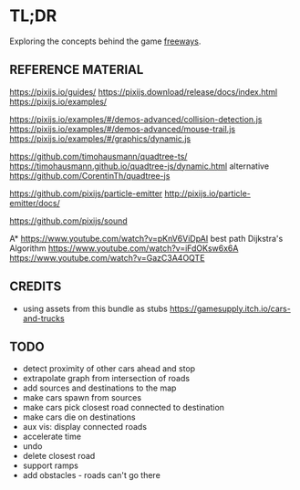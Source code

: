 # TL;DR

Exploring the concepts behind the game [freeways](https://captaingames.itch.io/freeways).

## REFERENCE MATERIAL

https://pixijs.io/guides/
https://pixijs.download/release/docs/index.html
https://pixijs.io/examples/


https://pixijs.io/examples/#/demos-advanced/collision-detection.js
https://pixijs.io/examples/#/demos-advanced/mouse-trail.js
https://pixijs.io/examples/#/graphics/dynamic.js

https://github.com/timohausmann/quadtree-ts/
https://timohausmann.github.io/quadtree-js/dynamic.html
alternative https://github.com/CorentinTh/quadtree-js

https://github.com/pixijs/particle-emitter
http://pixijs.io/particle-emitter/docs/

https://github.com/pixijs/sound


A* https://www.youtube.com/watch?v=pKnV6ViDpAI
best path Dijkstra's Algorithm https://www.youtube.com/watch?v=iFdOKsw6x6A
https://www.youtube.com/watch?v=GazC3A4OQTE


## CREDITS

- using assets from this bundle as stubs https://gamesupply.itch.io/cars-and-trucks


## TODO

- detect proximity of other cars ahead and stop
- extrapolate graph from intersection of roads
- add sources and destinations to the map
- make cars spawn from sources
- make cars pick closest road connected to destination
- make cars die on destinations
- aux vis: display connected roads
- accelerate time
- undo
- delete closest road
- support ramps
- add obstacles - roads can't go there
